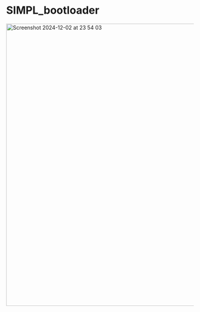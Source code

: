# SIMPL_bootloader

<img width="760" alt="Screenshot 2024-12-02 at 23 54 03" src="https://github.com/user-attachments/assets/2af1c613-e975-4d30-ac9a-0b7d66d18531">
